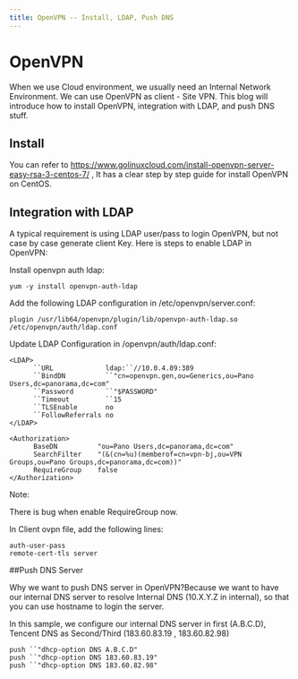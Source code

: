 ```yaml
---
title: OpenVPN -- Install, LDAP, Push DNS
---
```

# OpenVPN

When we use Cloud environment, we usually need an Internal Network Environment. We can use OpenVPN as client - Site VPN. This blog will introduce how to install OpenVPN, integration with LDAP, and push DNS stuff.



## Install

You can refer to https://www.golinuxcloud.com/install-openvpn-server-easy-rsa-3-centos-7/ , It has a clear step by step guide for install OpenVPN on CentOS.



## Integration with LDAP

A typical requirement is using LDAP user/pass to login OpenVPN, but not case by case generate client Key. Here is steps to enable LDAP in OpenVPN:

Install openvpn auth ldap:

```
yum -y install openvpn-auth-ldap
```



Add the following LDAP configuration in /etc/openvpn/server.conf:

```
plugin /usr/lib64/openvpn/plugin/lib/openvpn-auth-ldap.so /etc/openvpn/auth/ldap.conf
```



Update LDAP Configuration in /openvpn/auth/ldap.conf:

```
<LDAP>
      ``URL             ldap:``//10.0.4.89:389
      ``BindDN          ``"cn=openvpn.gen,ou=Generics,ou=Pano Users,dc=panorama,dc=com"
      ``Password        ``"$PASSWORD"
      ``Timeout         ``15
      ``TLSEnable       no
      ``FollowReferrals no
</LDAP>

<Authorization>
      BaseDN          "ou=Pano Users,dc=panorama,dc=com"
      SearchFilter    "(&(cn=%u)(memberof=cn=vpn-bj,ou=VPN Groups,ou=Pano Groups,dc=panorama,dc=com))"
      RequireGroup    false
</Authorization>
```



Note:

There is bug when enable RequireGroup now.



In Client ovpn file, add the following lines: 

```
auth-user-pass
remote-cert-tls server
```



##Push DNS Server

Why we want to push DNS server in OpenVPN?Because we want to have our internal DNS server to resolve Internal DNS (10.X.Y.Z in internal), so that you can use hostname to login the server.

In this sample, we configure our internal DNS server in first (A.B.C.D), Tencent DNS as Second/Third  (183.60.83.19 , 183.60.82.98)

```
push ``"dhcp-option DNS A.B.C.D"
push ``"dhcp-option DNS 183.60.83.19"
push ``"dhcp-option DNS 183.60.82.98"
```